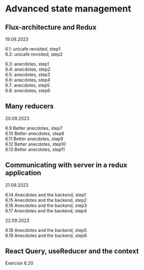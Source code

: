 # Advanced state management  

## Flux-architecture and Redux  
19.09.2023  

6.1: unicafe revisited, step1  
6.2: unicafe revisited, step2  
  
6.3: anecdotes, step1  
6.4: anecdotes, step2  
6.5: anecdotes, step3  
6.6: anecdotes, step4  
6.7: anecdotes, step5  
6.8: anecdotes, step6  


## Many reducers

20.09.2023  

6.9 Better anecdotes, step7  
6.10 Better anecdotes, step8  
6.11 Better anecdotes, step9  
6.12 Better anecdotes, step10  
6.13 Better anecdotes, step11  


## Communicating with server in a redux application  

21.09.2023  

6.14 Anecdotes and the backend, step1  
6.15 Anecdotes and the backend, step2  
6.16 Anecdotes and the backend, step3  
6.17 Anecdotes and the backend, step4  


22.09.2023  

6.18 Anecdotes and the backend, step5  
6.19 Anecdotes and the backend, step6  

## React Query, useReducer and the context  

Exercise 6.20  

















